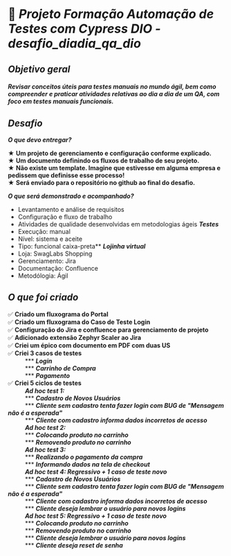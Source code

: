 
# 🏦 _**Projeto Formação Automação de Testes com Cypress DIO - desafio_diadia_qa_dio**_

## _**Objetivo geral**_
##### **Revisar conceitos úteis para testes manuais no mundo ágil, bem como compreender e praticar atividades relativas ao dia a dia de um QA, com foco em testes manuais funcionais.**

## _**Desafio**_
_**O que devo entregar?**_  

★ **Um projeto de gerenciamento e configuração conforme explicado.**  
★ **Um documento definindo os fluxos de trabalho de seu projeto.**  
★ **Não existe um template. Imagine que estivesse em alguma empresa e pedissem que definisse esse processo!**  
★ **Será enviado para o repositório no github ao final do desafio.**

_**O que será demonstrado e acompanhado?**_
  * Levantamento e análise de requisitos
  * Configuração e fluxo de trabalho
  * Atividades de qualidade desenvolvidas em metodologias ágeis
_**Testes**_
  * Execução: manual
  * Nível: sistema e aceite
  * Tipo: funcional caixa-preta**
_**Lojinha virtual**_
  * Loja: SwagLabs Shopping
  * Gerenciamento: Jira
  * Documentação: Confluence
  * Metodólogia: Ágil

## _**O que foi criado**_   
✅ **Criado um fluxograma do Portal**   
✅ **Criado um fluxograma do Caso de Teste Login**   
✅ **Configuração do Jira e confluence para gerenciamento de projeto**  
✅ **Adicionado extensão Zephyr Scaler ao Jira**  
✅ **Criei um épico com documento em PDF com duas US**  
✅ **Criei 3 casos de testes**  
&nbsp;&nbsp;&nbsp;&nbsp;&nbsp;&nbsp;&nbsp;&nbsp;&nbsp; *** _**Login**_  
&nbsp;&nbsp;&nbsp;&nbsp;&nbsp;&nbsp;&nbsp;&nbsp;&nbsp; *** _**Carrinho de Compra**_  
&nbsp;&nbsp;&nbsp;&nbsp;&nbsp;&nbsp;&nbsp;&nbsp;&nbsp; *** _**Pagamento**_  
✅ **Criei 5 ciclos de testes**  
&nbsp;&nbsp;&nbsp;&nbsp;&nbsp;&nbsp;&nbsp;&nbsp;&nbsp;  ***Ad hoc test 1:***  
&nbsp;&nbsp;&nbsp;&nbsp;&nbsp;&nbsp;&nbsp;&nbsp;&nbsp; *** _**Cadastro de Novos Usuários**_  
&nbsp;&nbsp;&nbsp;&nbsp;&nbsp;&nbsp;&nbsp;&nbsp;&nbsp; *** _**Cliente sem cadastro tenta fazer login com BUG de "Mensagem não é a esperada"**_  
&nbsp;&nbsp;&nbsp;&nbsp;&nbsp;&nbsp;&nbsp;&nbsp;&nbsp; *** _**Cliente com cadastro informa dados incorretos de acesso**_  
&nbsp;&nbsp;&nbsp;&nbsp;&nbsp;&nbsp;&nbsp;&nbsp;&nbsp;  ***Ad hoc test 2:***  
&nbsp;&nbsp;&nbsp;&nbsp;&nbsp;&nbsp;&nbsp;&nbsp;&nbsp; *** _**Colocando produto no carrinho**_  
&nbsp;&nbsp;&nbsp;&nbsp;&nbsp;&nbsp;&nbsp;&nbsp;&nbsp; *** _**Removendo produto no carrinho**_  
&nbsp;&nbsp;&nbsp;&nbsp;&nbsp;&nbsp;&nbsp;&nbsp;&nbsp;  ***Ad hoc test 3:***  
&nbsp;&nbsp;&nbsp;&nbsp;&nbsp;&nbsp;&nbsp;&nbsp;&nbsp; *** _**Realizando o pagamento da compra**_  
&nbsp;&nbsp;&nbsp;&nbsp;&nbsp;&nbsp;&nbsp;&nbsp;&nbsp; *** _**Informando dados na tela de checkout**_  
&nbsp;&nbsp;&nbsp;&nbsp;&nbsp;&nbsp;&nbsp;&nbsp;&nbsp;  ***Ad hoc test 4: Regressivo + 1 caso de teste novo***  
&nbsp;&nbsp;&nbsp;&nbsp;&nbsp;&nbsp;&nbsp;&nbsp;&nbsp; *** _**Cadastro de Novos Usuários**_  
&nbsp;&nbsp;&nbsp;&nbsp;&nbsp;&nbsp;&nbsp;&nbsp;&nbsp; *** _**Cliente sem cadastro tenta fazer login com BUG de "Mensagem não é a esperada"**_  
&nbsp;&nbsp;&nbsp;&nbsp;&nbsp;&nbsp;&nbsp;&nbsp;&nbsp; *** _**Cliente com cadastro informa dados incorretos de acesso**_  
&nbsp;&nbsp;&nbsp;&nbsp;&nbsp;&nbsp;&nbsp;&nbsp;&nbsp; *** _**Cliente deseja lembrar o usuário para novos logins**_  
&nbsp;&nbsp;&nbsp;&nbsp;&nbsp;&nbsp;&nbsp;&nbsp;&nbsp;  ***Ad hoc test 5: Regressivo + 1 caso de teste novo***  
&nbsp;&nbsp;&nbsp;&nbsp;&nbsp;&nbsp;&nbsp;&nbsp;&nbsp; *** _**Colocando produto no carrinho**_  
&nbsp;&nbsp;&nbsp;&nbsp;&nbsp;&nbsp;&nbsp;&nbsp;&nbsp; *** _**Removendo produto no carrinho**_  
&nbsp;&nbsp;&nbsp;&nbsp;&nbsp;&nbsp;&nbsp;&nbsp;&nbsp; *** _**Cliente deseja lembrar o usuário para novos logins**_  
&nbsp;&nbsp;&nbsp;&nbsp;&nbsp;&nbsp;&nbsp;&nbsp;&nbsp; *** _**Cliente deseja reset de senha**_ 
